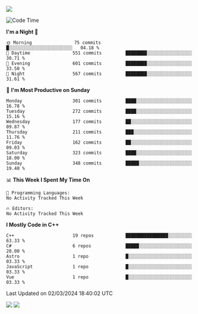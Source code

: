 ![](https://komarev.com/ghpvc/?username=lilpidgey&color=red)
<!--START_SECTION:waka-->
![Code Time](http://img.shields.io/badge/Code%20Time-1%2C491%20hrs%2018%20mins-blue)

**I'm a Night 🦉** 

```text
🌞 Morning                75 commits          █░░░░░░░░░░░░░░░░░░░░░░░░   04.18 % 
🌆 Daytime                551 commits         ████████░░░░░░░░░░░░░░░░░   30.71 % 
🌃 Evening                601 commits         ████████░░░░░░░░░░░░░░░░░   33.50 % 
🌙 Night                  567 commits         ████████░░░░░░░░░░░░░░░░░   31.61 % 
```
📅 **I'm Most Productive on Sunday** 

```text
Monday                   301 commits         ████░░░░░░░░░░░░░░░░░░░░░   16.78 % 
Tuesday                  272 commits         ████░░░░░░░░░░░░░░░░░░░░░   15.16 % 
Wednesday                177 commits         ██░░░░░░░░░░░░░░░░░░░░░░░   09.87 % 
Thursday                 211 commits         ███░░░░░░░░░░░░░░░░░░░░░░   11.76 % 
Friday                   162 commits         ██░░░░░░░░░░░░░░░░░░░░░░░   09.03 % 
Saturday                 323 commits         ████░░░░░░░░░░░░░░░░░░░░░   18.00 % 
Sunday                   348 commits         █████░░░░░░░░░░░░░░░░░░░░   19.40 % 
```


📊 **This Week I Spent My Time On** 

```text
💬 Programming Languages: 
No Activity Tracked This Week

🔥 Editors: 
No Activity Tracked This Week
```

**I Mostly Code in C++** 

```text
C++                      19 repos            ████████████████░░░░░░░░░   63.33 % 
C#                       6 repos             █████░░░░░░░░░░░░░░░░░░░░   20.00 % 
Astro                    1 repo              █░░░░░░░░░░░░░░░░░░░░░░░░   03.33 % 
JavaScript               1 repo              █░░░░░░░░░░░░░░░░░░░░░░░░   03.33 % 
Vue                      1 repo              █░░░░░░░░░░░░░░░░░░░░░░░░   03.33 % 
```




 Last Updated on 02/03/2024 18:40:02 UTC
<!--END_SECTION:waka-->
![](https://hit.yhype.me/github/profile?user_id=42968544)
![](https://komarev.com/ghpvc/?lilpidgey)
